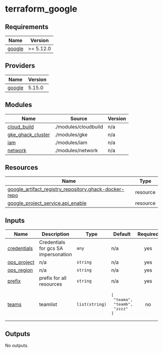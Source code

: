 # terraform_google

<!-- BEGIN_TF_DOCS -->
## Requirements

| Name | Version |
|------|---------|
| <a name="requirement_google"></a> [google](#requirement\_google) | >= 5.12.0 |

## Providers

| Name | Version |
|------|---------|
| <a name="provider_google"></a> [google](#provider\_google) | 5.15.0 |

## Modules

| Name | Source | Version |
|------|--------|---------|
| <a name="module_cloud_build"></a> [cloud\_build](#module\_cloud\_build) | ./modules/cloudbuild | n/a |
| <a name="module_gke_ghack_cluster"></a> [gke\_ghack\_cluster](#module\_gke\_ghack\_cluster) | ./modules/gke | n/a |
| <a name="module_iam"></a> [iam](#module\_iam) | ./modules/iam | n/a |
| <a name="module_network"></a> [network](#module\_network) | ./modules/network | n/a |

## Resources

| Name | Type |
|------|------|
| [google_artifact_registry_repository.ghack-docker-repo](https://registry.terraform.io/providers/hashicorp/google/latest/docs/resources/artifact_registry_repository) | resource |
| [google_project_service.api_enable](https://registry.terraform.io/providers/hashicorp/google/latest/docs/resources/project_service) | resource |

## Inputs

| Name | Description | Type | Default | Required |
|------|-------------|------|---------|:--------:|
| <a name="input_credentials"></a> [credentials](#input\_credentials) | Credentials for gcs SA impersonation | `any` | n/a | yes |
| <a name="input_ops_project"></a> [ops\_project](#input\_ops\_project) | n/a | `string` | n/a | yes |
| <a name="input_ops_region"></a> [ops\_region](#input\_ops\_region) | n/a | `string` | n/a | yes |
| <a name="input_prefix"></a> [prefix](#input\_prefix) | prefix for all resources | `string` | n/a | yes |
| <a name="input_teams"></a> [teams](#input\_teams) | teamlist | `list(string)` | <pre>[<br>  "teama",<br>  "teamb",<br>  "zzzz"<br>]</pre> | no |

## Outputs

No outputs.
<!-- END_TF_DOCS -->
